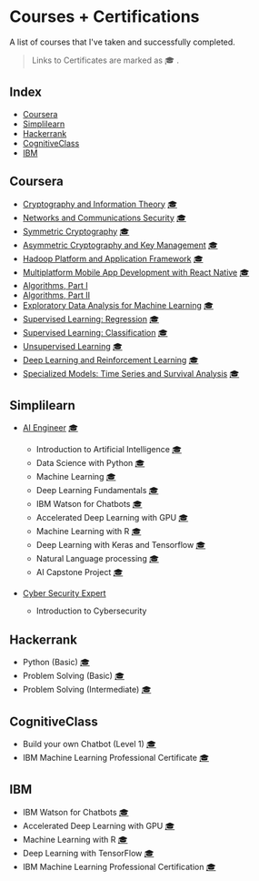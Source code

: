# Courses + Certifications
A list of courses that I've taken and successfully completed.
> Links to Certificates are marked as :mortar_board: .
## Index

* [Coursera](#Coursera)
* [Simplilearn](#Simplilearn)
* [Hackerrank](#Hackerrank)
* [CognitiveClass](#CognitiveClass)
* [IBM](#IBM)

## Coursera

* [Cryptography and Information Theory](https://www.coursera.org/learn/crypto-info-theory/home/welcome) [:mortar_board:](https://github.com/divija-annedi/certificates/blob/main/Cryptography%20and%20Information%20Theory.pdf)
* [Networks and Communications Security](https://www.coursera.org/learn/network-security-communications-sscp/home/welcome) [:mortar_board:](https://www.coursera.org/account/accomplishments/verify/K72QEB72VATL)
* [Symmetric Cryptography](https://www.coursera.org/learn/symmetric-crypto/home/welcome) [:mortar_board:](https://github.com/divija-annedi/certificates/blob/main/Symmetric%20Cryptography.pdf)
* [Asymmetric Cryptography and Key Management](https://www.coursera.org/learn/asymmetric-crypto/home/welcome) [:mortar_board:](https://github.com/divija-annedi/certificates/blob/main/Asymmetric%20Cryptography%20and%20Key%20Management.pdf)
* [Hadoop Platform and Application Framework](https://www.coursera.org/learn/hadoop/home/welcome) [:mortar_board:](https://github.com/divija-annedi/certificates/blob/main/Hadoop%20Platform%20and%20Application%20Framework.pdf)
* [Multiplatform Mobile App Development with React Native](https://www.coursera.org/learn/react-native/home/welcome) [:mortar_board:](https://github.com/divija-annedi/certificates/blob/main/Multiplatform%20Mobile%20App%20Development%20with%20React%20Native.pdf)
* [Algorithms, Part I](https://www.coursera.org/learn/algorithms-part1/home/welcome) 
* [Algorithms, Part II](https://www.coursera.org/learn/algorithms-part2/home/welcome) 
* [Exploratory Data Analysis for Machine Learning](https://www.coursera.org/learn/ibm-exploratory-data-analysis-for-machine-learning) [:mortar_board:](https://www.coursera.org/account/accomplishments/verify/EER4ZZ2FTT6R)
* [Supervised Learning: Regression](https://www.coursera.org/learn/supervised-learning-regression) [:mortar_board:](https://www.coursera.org/account/accomplishments/verify/AA3YWEEYZF6U)
* [Supervised Learning: Classification](https://www.coursera.org/learn/supervised-learning-classification) [:mortar_board:](https://www.coursera.org/account/accomplishments/verify/MTKNT5EQN6P3)
* [Unsupervised Learning](https://www.coursera.org/learn/ibm-unsupervised-learning) [:mortar_board:](https://www.coursera.org/account/accomplishments/verify/YG555W2SANXY)
* [Deep Learning and Reinforcement Learning](https://www.coursera.org/learn/deep-learning-reinforcement-learning/home/welcome) [:mortar_board:](https://www.coursera.org/account/accomplishments/verify/HLECQSS484DH)
* [Specialized Models: Time Series and Survival Analysis](https://www.coursera.org/learn/time-series-survival-analysis) [:mortar_board:](https://www.coursera.org/account/accomplishments/verify/XV2YJ7D3WVUF)


## Simplilearn

* [AI Engineer](https://www.simplilearn.com/artificial-intelligence-masters-program-training-course?referrer=search&tag=ai%20engineer) [:mortar_board:](https://github.com/divija-annedi/certificates/blob/main/divija.pdf)
  * Introduction to Artificial Intelligence  [:mortar_board:](https://github.com/divija-annedi/certificates/blob/main/Introduction%20to%20Artificial%20Intelligence.pdf)
  * Data Science with Python  [:mortar_board:](https://github.com/divija-annedi/certificates/blob/main/Data%20Science%20with%20Python.pdf)
  * Machine Learning  [:mortar_board:](https://github.com/divija-annedi/certificates/blob/main/Machine%20Learning.pdf)
  * Deep Learning Fundamentals  [:mortar_board:](https://github.com/divija-annedi/certificates/blob/main/Deep%20Learning%20Fundamentals.pdf)
  * IBM Watson for Chatbots [:mortar_board:](https://courses.skillsnet.simplilearn.com/certificates/b775986cb9594607ad4e404835d0b3a6)
  * Accelerated Deep Learning with GPU [:mortar_board:](https://certificates.simplicdn.net/share/2274049.pdf)
  * Machine Learning with R [:mortar_board:](https://certificates.simplicdn.net/share/2279630.pdf)
  * Deep Learning with Keras and Tensorflow [:mortar_board:](https://certificates.simplicdn.net/share/2368046_1610662945.pdf)
  * Natural Language processing [:mortar_board:](https://certificates.simplicdn.net/share/2368367_1610685773.pdf)
  * AI Capstone Project [:mortar_board:](https://certificates.simplicdn.net/share/2394402_1612568727.pdf)
 
* [Cyber Security Expert](https://www.simplilearn.com/cyber-security-expert-master-program-training-course)
  * Introduction to Cybersecurity
  
## Hackerrank

* Python (Basic) [:mortar_board:](https://www.hackerrank.com/certificates/35e1b03f7136)
* Problem Solving (Basic) [:mortar_board:](https://www.hackerrank.com/certificates/70809aa0e3e1)
* Problem Solving (Intermediate) [:mortar_board:](https://www.hackerrank.com/certificates/6d673ce2ea2a)

## CognitiveClass

* Build your own Chatbot (Level 1)  [:mortar_board:](https://www.youracclaim.com/badges/894a096b-73cd-4464-90d1-1785ac5f941a?source=linked_in_profile)
* IBM Machine Learning Professional Certificate [:mortar_board:](https://www.youracclaim.com/badges/175fc4b4-347d-4e44-a468-001e2b45324d/public_url
)

## IBM

* IBM Watson for Chatbots [:mortar_board:](https://courses.skillsnet.simplilearn.com/certificates/b775986cb9594607ad4e404835d0b3a6)
* Accelerated Deep Learning with GPU [:mortar_board:](https://courses.skillsnet.simplilearn.com/certificates/user/5951/course/course-v1:Simplilearn+SLIBM17+2019_T2)
* Machine Learning with R [:mortar_board:](https://courses.skillsnet.simplilearn.com/certificates/user/5951/course/course-v1:Simplilearn+SLIBM14+2019_T2)
* Deep Learning with TensorFlow [:mortar_board:](https://courses.skillsnet.simplilearn.com/certificates/a7ec8736db4e40378e2aeffd75b00612)
* IBM Machine Learning Professional Certification [:mortar_board:](https://www.coursera.org/account/accomplishments/professional-cert/HNEB875T7AS6)

